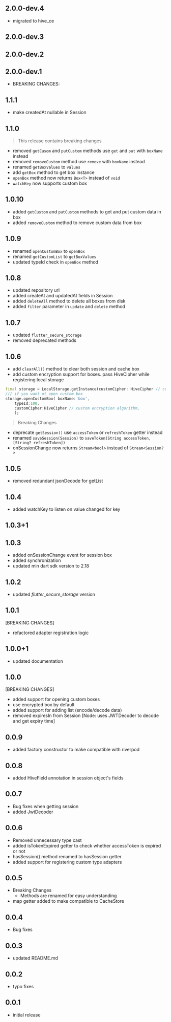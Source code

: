 ## 2.0.0-dev.4

- migrated to hive_ce

## 2.0.0-dev.3

## 2.0.0-dev.2

## 2.0.0-dev.1

- BREAKING CHANGES:

## 1.1.1

- make createdAt nullable in Session

## 1.1.0

> This release contains breaking changes

- removed `getCusom` and `putCustom` methods use `get` and `put` with `boxName` instead
- removed `removeCustom` method use `remove` with `boxName` instead
- renamed `getBoxValues` to `values`
- add `getBox` method to get box instance
- `openBox` method now returns `Box<T>` instead of `void`
- `watchKey` now supports custom box

## 1.0.10

- added `getCustom` and `putCustom` methods to get and put custom data in box
- added `removeCustom` method to remove custom data from box

## 1.0.9

- renamed `openCustomBox` to `openBox`
- renamed `getCustomList` to `getBoxValues`
- updated typeId check in `openBox` method

## 1.0.8

- updated repository url
- added createAt and updatedAt fields in Session
- added `deleteAll` method to delete all boxes from disk
- added `filter` parameter in `update` and `delete` method

## 1.0.7

- updated `flutter_secure_storage`
- removed deprecated methods

## 1.0.6

- add `clearAll()` method to clear both session and cache box
- add custom encryption support for boxes. pass HiveCipher while registering local storage

```dart
final storage = LocalStorage.getInstance(customCipher: HiveCipher // custom encryption algorithm,)
/// if you want ot open custom box
storage.openCustomBox( boxName:'box',
    typeId:100,
    customCipher:HiveCipher // custom encryption algorithm,
    );
```

> Breaking Changes

- deprecate `getSession()` use `accessToken` or `refreshToken` getter instead
- renamed `saveSession(Session)` to `saveToken(String accessToken,[String? refreshToken])`
- onSessionChange now returns `Stream<bool>` instead of `Stream<Session?>`

## 1.0.5

- removed redundant jsonDecode for getList

## 1.0.4

- added watchKey to listen on value changed for key

## 1.0.3+1

## 1.0.3

- added onSessionChange event for session box
- added synchronization
- updated min dart sdk version to 2.18

## 1.0.2

- updated _flutter_secure_storage_ version

## 1.0.1

[BREAKING CHANGES]

- refactored adapter registration logic

## 1.0.0+1

- updated documentation

## 1.0.0

[BREAKING CHANGES]

- added support for opening custom boxes
- use encrypted box by default
- added support for adding list (encode/decode data)
- removed expiresIn from Session [Node: uses JWTDecoder to decode and get expiry time]

## 0.0.9

- added factory constructor to make compatible with riverpod

## 0.0.8

- added HiveField annotation in session object's fields

## 0.0.7

- Bug fixes when getting session
- added JwtDecoder

## 0.0.6

- Removed unnecessary type cast
- added isTokenExpired getter to check whether accessToken is expired or not
- hasSession() method renamed to hasSession getter
- added support for registering custom type adapters

## 0.0.5

- Breaking Changes
  - Methods are renamed for easy understanding
- map getter added to make compatible to CacheStore

## 0.0.4

- Bug fixes

## 0.0.3

- updated README.md

## 0.0.2

- typo fixes

## 0.0.1

- initial release
